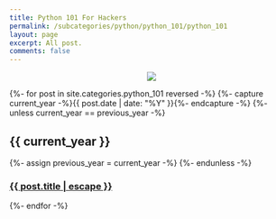 ```yaml
---
title: Python 101 For Hackers
permalink: /subcategories/python/python_101/python_101
layout: page
excerpt: All post.
comments: false
---
```



<p align="center">
 <img src="https://c.tenor.com/jqaxUvgEZoAAAAAi/animal-dancing.gif">
</p>


{%- for post in site.categories.python_101 reversed -%}
	  {%- capture current_year -%}{{ post.date | date: "%Y" }}{%- endcapture -%}
	  {%- unless current_year == previous_year -%}
	    <h2>{{ current_year }}</h2>
	    {%- assign previous_year = current_year -%}
	  {%- endunless -%}
	  <article class="post-item">
	    <h3 class="post-item-title">
	      <a href="{{ post.url }}">{{ post.title | escape }}</a>
	    </h3> 
	  </article>
{%- endfor -%}